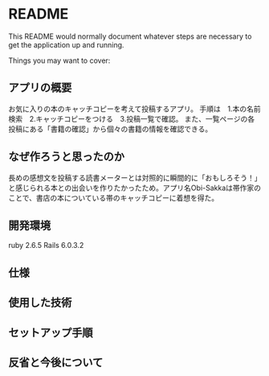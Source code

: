 # README

This README would normally document whatever steps are necessary to get the
application up and running.

Things you may want to cover:

## アプリの概要
お気に入りの本のキャッチコピーを考えて投稿するアプリ。
手順は　1.本の名前検索　2.キャッチコピーをつける　3.投稿一覧で確認。
また、一覧ページの各投稿にある「書籍の確認」から個々の書籍の情報を確認できる。

## なぜ作ろうと思ったのか
長めの感想文を投稿する読書メーターとは対照的に瞬間的に「おもしろそう！」と感じられる本との出会いを作りたかったため。アプリ名Obi-Sakkaは帯作家のことで、書店の本についている帯のキャッチコピーに着想を得た。

## 開発環境
ruby 2.6.5
Rails 6.0.3.2

## 仕様
## 使用した技術
## セットアップ手順
## 反省と今後について


